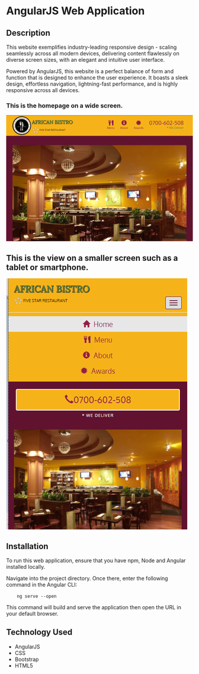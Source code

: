 # AngularJS Web Application
 
## Description

This website exemplifies industry-leading responsive design - scaling seamlessly across all modern devices, delivering content flawlessly on diverse screen sizes, with an elegant and intuitive user interface.

Powered by AngularJS, this website is a perfect balance of form and function that is designed to enhance the user experience. It boasts a sleek design, effortless navigation, lightning-fast performance, 
and is highly responsive across all devices.

### This is the homepage on a wide screen.

![Alt text](images/screenshot_1.png)

## This is the view on a smaller screen such as a tablet or smartphone.

![Alt text](images/screenshot_2.png)

## Installation

To run this web application, ensure that you have npm, Node and Angular installed locally.

Navigate into the project directory. Once there, enter the following command in the Angular CLI:

        ng serve --open


This command will build and serve the application then open the URL in your default browser.


## Technology Used

- AngularJS
- CSS
- Bootstrap
- HTML5




